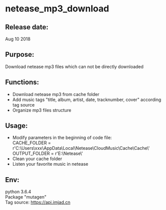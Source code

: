 # netease_mp3_download<br>
## Release date:<br>
Aug 10 2018
## Purpose:
Download netease mp3 files which can not be directly downloaded
## Functions:<br>
* Download netease mp3 from cache folder<br>
* Add music tags "title, album, artist, date, tracknumber, cover" according tag source
* Organize mp3 files structure
## Usage: <br>
* Modify parameters in the beginning of code file:<br>
CACHE_FOLDER = r'C:\Users\xxx\AppData\Local\Netease\CloudMusic\Cache\Cache\\'<br>
OUTPUT_FOLDER = r'E:\Netease\\'<br>
* Clean your cache folder<br>
* Listen your favorite music in netease<br>
## Env:<br>
python 3.6.4<br>
Package "mutagen"<br>
Tag source: https://api.imjad.cn
